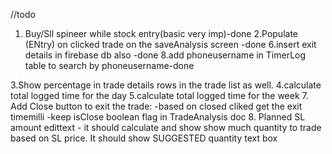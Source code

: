 //todo
1. Buy/Sll spineer while stock entry(basic very imp)-done
2.Populate (ENtry) on clicked trade on the saveAnalysis screen  -done
6.insert exit details in firebase db also -done
8.add phoneusername in TimerLog table to search by  phoneusername-done

3.Show percentage in trade details rows in the trade list as well.
4.calculate total logged time for the day
5.calculate total logged time for the week
7. Add Close button to exit the trade:  -based on closed cliked get the exit timemilli  -keep isClose boolean flag in TradeAnalysis doc
8. Planned SL amount edittext  - it should calculate and show show much quantity to trade based on SL price.
  It should show SUGGESTED quantity text box




